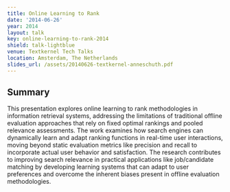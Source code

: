 ```yaml
---
title: Online Learning to Rank
date: '2014-06-26'
year: 2014
layout: talk
key: online-learning-to-rank-2014
shield: talk-lightblue
venue: Textkernel Tech Talks
location: Amsterdam, The Netherlands
slides_url: /assets/20140626-textkernel-anneschuth.pdf
---
```


## Summary

This presentation explores online learning to rank methodologies in information retrieval systems, addressing the limitations of traditional offline evaluation approaches that rely on fixed optimal rankings and pooled relevance assessments. The work examines how search engines can dynamically learn and adapt ranking functions in real-time user interactions, moving beyond static evaluation metrics like precision and recall to incorporate actual user behavior and satisfaction. The research contributes to improving search relevance in practical applications like job/candidate matching by developing learning systems that can adapt to user preferences and overcome the inherent biases present in offline evaluation methodologies.

